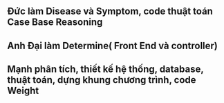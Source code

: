## Đức làm Disease và Symptom, code thuật toán Case Base Reasoning
## Anh Đại làm Determine( Front End và controller)
## Mạnh phân tích, thiết kế hệ thống, database, thuật toán, dựng khung chương trình, code Weight

